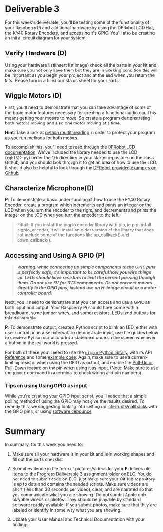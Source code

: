 # Deliverable 3

For this week's deliverable, you'll be testing some of the functionality of your Raspberry Pi and additional hardware by using the DFRobot LCD Hat, the KY40 Rotary Encoders, and accessing it's GPIO. You'll also be creating an initial circuit diagram for your system.

## Verify Hardware (D)

Using your hardware list(insert list image) check all the parts in your kit and make sure you not only have them but they are in working condition this will be important as you begin your project and at the end when you return the kits. Please turn in a filled our status sheet for your parts.

## Wiggle Motors (D)

First, you'll need to demonstrate that you can take advantage of some of the basic motor features necessary for creating a functional audio car. This means getting your motors to move. So create a program demonstrating both motors moving and also one motor moving at a time.

**Hint**: Take a look at [python multithreading](https://realpython.com/intro-to-python-threading/) in order to protect your program as you run methods for both motors.

To accomplish this, you'll need to read through the [DFRobot LCD documentation](https://wiki.dfrobot.com/I_O_Expansion_HAT_for_Pi_zero_V1_0_SKU_DFR0604IIC_16X2_RGB_LCD_KeyPad_HAT_1_0_SKU_DFR0514_DFR0603). We've included the library needed to use the LCD (`rgb1602.py`) under the `lib` directory in your starter repository on the class Github, and you should look through it to get an idea of how to use the LCD. It should also be helpful to look through the [DFRobot provided examples on Github](https://github.com/DFRobot/DFRobot_RGB1602_RaspberryPi).

## Characterize Microphone(D)


**P**: To demonstrate a basic understanding of how to use the KY40 Rotary Encoder, create a program which increments and prints an integer on the LCD when you turn the encoder to the right, and decrements and prints the integer on the LCD when you turn the encoder to the left.

> Pitfall: If you install the pigpio encoder library with pip, ie pip install pigpio_encoder, it will install an older version of the library that does not include some of the functions like up_callback()
and down_callback().

## Accessing and Using A GPIO (P)

>***Warning: while connecting up simple components to the GPIO pins is perfectly safe, it's important to be careful how you wire things up. LEDs should have resistors to limit the current passing through them. Do not use 5V for 3V3 components. Do not connect motors directly to the GPIO pins, instead use an H-bridge circuit or a motor controller board.***

Next, you'll need to demonstrate that you can access and use a GPIO as both input and output. Your Raspberry Pi should have come with a breadboard, some jumper wires, and some resistors, LEDs, and buttons for this deliverable.

**P**: To demonstrate output, create a Python script to blink an LED, either with user control or on a set interval. To demonstrate input, use the guides below to create a Python script to print a statement once on the screen whenever a button in the real world is pressed.

For both of these you'll need to use the [`pigpio` Python library](http://abyz.me.uk/rpi/pigpio/index.html#Type_3), with its API [Reference](http://abyz.me.uk/rpi/pigpio/python.html) and some [example code](http://abyz.me.uk/rpi/pigpio/examples.html#Python%20code). Again, make sure to use a current-limiting resistor when using the GPIO as output, and enable the [Pull-Up or Pull-Down](https://en.wikipedia.org/wiki/Pull-up_resistor) feature on the pin when using it as input. (Note: Make sure to use the `pinout` command in a terminal to check wiring and pin numbers).

### Tips on using Using GPIO as input

While you're creating your GPIO input script, you'll notice that a simple polling method of using the GPIO may not give the results desired. To remedy this, we suggesting looking into setting up [interrupts/callbacks](http://abyz.me.uk/rpi/pigpio/python.html#callback) with the GPIO pins, or using [software debounce](https://www.arduino.cc/en/Tutorial/BuiltInExamples/Debounce).



# Summary

In summary, for this week you need to:

1. Make sure all your hardware is in your kit and is in working shapes and fill out the parts checklist

2. Submit evidence in the form of pictures/videos for your **P** deliverable items to the Progress Deliverable 3 assignment folder on ELC. You do not need to submit code on ELC, just make sure your GitHub repository is up to date and contains the needed scripts.  Make sure videos are short (less than 30 seconds per video), clear, and are narrated so that you communicate what you are showing.  Do not sumbit Apple only playable videos or photos.  They should be playable by standard software readily available. If you submit photos, make sure that they are labeled or identify in some way what you are showing.

3. Update your User Manual and Technical Documentation with your findings.

